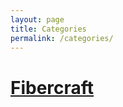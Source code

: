 ```yaml
---
layout: page
title: Categories
permalink: /categories/
---
```


# [Fibercraft]({{site.url}}{{site.baseurl}}/category/fibercraft)
